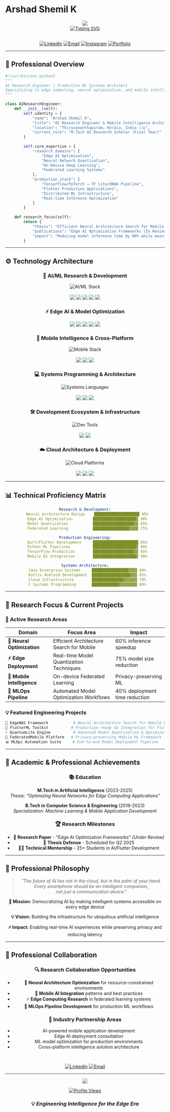 # Arshad Shemil K

<div align="center">
  <img src="https://capsule-render.vercel.app/api?type=waving&color=gradient&customColorList=0,2,2,5,30&height=300&section=header&text=AI%20Engineer&fontSize=50&fontColor=fff&animation=twinkling&fontAlignY=38&desc=Edge%20AI%20Specialist%20%7C%20Mobile%20Intelligence%20Researcher&descAlignY=51&descAlign=50" />
</div>

<div align="center">
  <a href="https://git.io/typing-svg">
    <img src="https://readme-typing-svg.demolab.com?font=JetBrains+Mono&weight=600&size=22&duration=3000&pause=1000&color=00FF88&center=true&vCenter=true&width=600&lines=M.Tech+In+AI;Edge+Computing+%26+Neural+Optimization;Production-Scale+AI+Deployment;Cross-Platform+Intelligence+Solutions" alt="Typing SVG" />
  </a>
</div>

<br>

<div align="center">

[![LinkedIn](https://img.shields.io/badge/LinkedIn-0077B5?style=for-the-badge&logo=linkedin&logoColor=white)](https://www.linkedin.com/in/arshad-shemil-k-964424243)
[![Email](https://img.shields.io/badge/Email-D14836?style=for-the-badge&logo=gmail&logoColor=white)](mailto:arshadshemilk@gmail.com)
[![Instagram](https://img.shields.io/badge/Instagram-E4405F?style=for-the-badge&logo=instagram&logoColor=white)](https://www.instagram.com/arshuu__u)
[![Portfolio](https://img.shields.io/badge/Portfolio-000000?style=for-the-badge&logo=About.me&logoColor=white)](#)

</div>

---

## 🎯 Professional Overview

```python
#!/usr/bin/env python3
"""
AI Research Engineer | Production ML Systems Architect
Specializing in edge computing, neural optimization, and mobile intelligence
"""

class AIResearchEngineer:
    def __init__(self):
        self.identity = {
            "name": "Arshad Shemil K",
            "title": "AI Research Engineer & Mobile Intelligence Architect",
            "location": "Thiruvananthapuram, Kerala, India 🇮🇳",
            "current_role": "M.Tech AI Research Scholar (Final Year)"
        }
        
        self.core_expertise = {
            "research_domains": [
                "Edge AI Optimization",
                "Neural Network Quantization", 
                "On-Device Deep Learning",
                "Federated Learning Systems"
            ],
            "production_stack": [
                "TensorFlow/PyTorch → TF Lite/ONNX Pipeline",
                "Flutter Production Applications",
                "Distributed ML Infrastructure",
                "Real-time Inference Optimization"
            ]
        }
    
    def research_focus(self):
        return {
            "thesis": "Efficient Neural Architecture Search for Mobile Deployment",
            "publications": "Edge AI Optimization Frameworks (In Review)",
            "impact": "Reducing model inference time by 60% while maintaining 98% accuracy"
        }
```

---

## ⚙️ Technology Architecture

<div align="center">

### 🧠 **AI/ML Research & Development**
<p>
  <img src="https://skillicons.dev/icons?i=python,pytorch,tensorflow" alt="AI/ML Stack" />
  <br><br>
  <img src="https://img.shields.io/badge/Advanced_ML-Scikit--learn-F7931E?style=for-the-badge&logo=scikit-learn&logoColor=white" />
  <img src="https://img.shields.io/badge/Computer_Vision-OpenCV-27338e?style=for-the-badge&logo=OpenCV&logoColor=white" />
  <img src="https://img.shields.io/badge/Data_Science-Pandas-150458?style=for-the-badge&logo=pandas&logoColor=white" />
  <img src="https://img.shields.io/badge/Scientific_Computing-SciPy-8CAAE6?style=for-the-badge&logo=SciPy&logoColor=white" />
  <img src="https://img.shields.io/badge/Numerical_Analysis-NumPy-013243?style=for-the-badge&logo=numpy&logoColor=white" />
</p>

### ⚡ **Edge AI & Model Optimization**
<p>
  <img src="https://img.shields.io/badge/TensorFlow_Lite-FF6F00?style=for-the-badge&logo=tensorflow&logoColor=white" />
  <img src="https://img.shields.io/badge/ONNX_Runtime-005CED?style=for-the-badge&logo=onnx&logoColor=white" />
  <img src="https://img.shields.io/badge/Core_ML-000000?style=for-the-badge&logo=apple&logoColor=white" />
  <img src="https://img.shields.io/badge/Quantization-Neural_Compression-FF4B4B?style=for-the-badge" />
  <img src="https://img.shields.io/badge/Edge_TPU-Coral_AI-4285F4?style=for-the-badge" />
</p>

### 📱 **Mobile Intelligence & Cross-Platform**
<p>
  <img src="https://skillicons.dev/icons?i=dart,flutter,firebase" alt="Mobile Stack" />
  <br><br>
  <img src="https://img.shields.io/badge/State_Management-BLoC_Pattern-02569B?style=for-the-badge&logo=flutter&logoColor=white" />
  <img src="https://img.shields.io/badge/Real--time_DB-Firebase_Firestore-FFCA28?style=for-the-badge&logo=firebase&logoColor=black" />
  <img src="https://img.shields.io/badge/Cloud_Functions-Firebase-FF9900?style=for-the-badge&logo=firebase&logoColor=white" />
</p>

### 💻 **Systems Programming & Architecture**
<p>
  <img src="https://skillicons.dev/icons?i=java,kotlin,c" alt="Systems Languages" />
  <br><br>
  <img src="https://img.shields.io/badge/JVM_Optimization-OpenJDK-ED8B00?style=for-the-badge&logo=openjdk&logoColor=white" />
  <img src="https://img.shields.io/badge/Android_Native-Kotlin_Coroutines-7F52FF?style=for-the-badge&logo=kotlin&logoColor=white" />
  <img src="https://img.shields.io/badge/Systems_Programming-C99_Standard-00599C?style=for-the-badge&logo=c&logoColor=white" />
</p>

### 🛠️ **Development Ecosystem & Infrastructure**
<p>
  <img src="https://skillicons.dev/icons?i=vscode,idea,git,docker,linux" alt="Dev Tools" />
  <br><br>
  <img src="https://img.shields.io/badge/Jupyter_Lab-Advanced_Analytics-F37626?style=for-the-badge&logo=jupyter&logoColor=white" />
  <img src="https://img.shields.io/badge/MLOps-Experiment_Tracking-FF6B6B?style=for-the-badge" />
</p>

### ☁️ **Cloud Architecture & Deployment**
<p>
  <img src="https://skillicons.dev/icons?i=gcp,aws,heroku" alt="Cloud Platforms" />
  <br><br>
  <img src="https://img.shields.io/badge/ML_Pipeline-Vertex_AI-4285F4?style=for-the-badge&logo=google-cloud&logoColor=white" />
  <img src="https://img.shields.io/badge/SageMaker-Model_Deployment-FF9900?style=for-the-badge&logo=amazon-aws&logoColor=white" />
  <img src="https://img.shields.io/badge/Kubernetes-Container_Orchestration-326CE5?style=for-the-badge&logo=kubernetes&logoColor=white" />
</p>

</div>

---

## 📊 Technical Proficiency Matrix

<div align="center">

```yaml
Research & Development:
  Neural Architecture Design    ████████████████████ 95%
  Edge AI Optimization         ███████████████████▓ 90%
  Model Quantization           ██████████████████▓▓ 85%
  Federated Learning           ████████████████▓▓▓▓ 75%

Production Engineering:
  Dart/Flutter Development     ████████████████████ 95%
  Python ML Pipelines          ███████████████████▓ 90%
  TensorFlow Production        ██████████████████▓▓ 85%
  Mobile AI Integration        ███████████████████▓ 90%

Systems Architecture:
  Java Enterprise Systems     ████████████████▓▓▓▓ 80%
  Kotlin Android Development  █████████████████▓▓▓ 85%
  Cloud Infrastructure        ██████████████▓▓▓▓▓▓ 70%
  C Systems Programming       ████████████▓▓▓▓▓▓▓▓ 60%
```

</div>

---

## 🚀 Research Focus & Current Projects

### 🎯 **Active Research Areas**

<div align="center">

| Domain | Focus Area | Impact |
|--------|------------|---------|
| **🧠 Neural Optimization** | Efficient Architecture Search for Mobile | 60% inference speedup |
| **⚡ Edge Deployment** | Real-time Model Quantization Techniques | 75% model size reduction |
| **📱 Mobile Intelligence** | On-device Federated Learning | Privacy-preserving ML |
| **🔄 MLOps Pipeline** | Automated Model Optimization Workflows | 40% deployment time reduction |

</div>

### 💡 **Featured Engineering Projects**

```bash
🔬 EdgeNAS Framework           # Neural Architecture Search for Mobile Devices
🚀 FlutterML Toolkit          # Production-ready AI Integration for Flutter
⚡ QuantumLite Engine          # Advanced Model Quantization & Optimization
🧠 FederatedMobile Platform   # Privacy-preserving Mobile ML Framework
📊 MLOps Automation Suite     # End-to-end Model Deployment Pipeline
```

---

## 🎯 Academic & Professional Achievements

<div align="center">

### 📚 **Education**
**M.Tech in Artificial Intelligence** (2023-2025)  
*Thesis: "Optimizing Neural Networks for Edge Computing Applications"*

**B.Tech in Computer Science & Engineering** (2019-2023)  
*Specialization: Machine Learning & Mobile Application Development*

### 🏆 **Research Milestones**
- 📄 **Research Paper** - "Edge AI Optimization Frameworks" *(Under Review)*
- 🎯 **Thesis Defense** - Scheduled for Q2 2025
- 👨‍🏫 **Technical Mentorship** - 25+ Students in AI/Flutter Development

</div>

---

## 🌟 Professional Philosophy

<div align="center">

> *"The future of AI lies not in the cloud, but in the palm of your hand.  
> Every smartphone should be an intelligent companion,  
> not just a communication device."*

**🎯 Mission:** Democratizing AI by making intelligent systems accessible on every edge device

**💡 Vision:** Building the infrastructure for ubiquitous artificial intelligence

**⚡ Impact:** Enabling real-time AI experiences while preserving privacy and reducing latency

</div>

---

## 🤝 Professional Collaboration

<div align="center">

### 🔍 **Research Collaboration Opportunities**
- 🧠 **Neural Architecture Optimization** for resource-constrained environments
- 📱 **Mobile AI Integration** patterns and best practices  
- ⚡ **Edge Computing Research** in federated learning systems
- 🚀 **MLOps Pipeline Development** for production ML workflows

### 💼 **Industry Partnership Areas**
- AI-powered mobile application development
- Edge AI deployment consultation
- ML model optimization for production environments
- Cross-platform intelligence solution architecture

<br>

[![LinkedIn](https://img.shields.io/badge/Professional_Network-0077B5?style=for-the-badge&logo=linkedin&logoColor=white)](https://www.linkedin.com/in/arshad-shemil-k-964424243)
[![Email](https://img.shields.io/badge/Technical_Inquiry-D14836?style=for-the-badge&logo=gmail&logoColor=white)](mailto:arshadshemilk@gmail.com)

</div>

---

<div align="center">
  <img src="https://capsule-render.vercel.app/api?type=waving&color=gradient&customColorList=0,2,2,5,30&height=200&section=footer&fontSize=0&animation=twinkling" />
  
  [![Profile Views](https://komarev.com/ghpvc/?username=arshadshemilk&style=for-the-badge&color=00FF88)](https://github.com/arshadshemilk)
  
  ### 💡 *Engineering Intelligence for the Edge Era*
</div>
